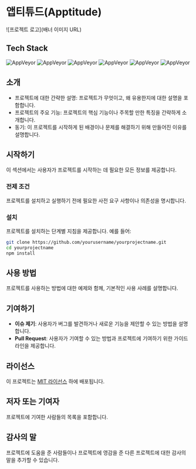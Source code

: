 # 앱티튜드(Apptitude)

<!-- 프로젝트 배너 (선택 사항) -->
![프로젝트 로고](배너 이미지 URL)

## Tech Stack
![AppVeyor](https://img.shields.io/static/v1?label=&message=JavaScript&color=yellow) ![AppVeyor](https://img.shields.io/static/v1?label=&message=Node.js&color=green) ![AppVeyor](https://img.shields.io/static/v1?label=&message=express.js&color=black) ![AppVeyor](https://img.shields.io/static/v1?label=&message=SQLite&color=blue) ![AppVeyor](https://img.shields.io/static/v1?label=&message=MYSQL&color=blue) ![AppVeyor](https://img.shields.io/static/v1?label=&message=Sequelize&color=whiteblue)

## 소개

- 프로젝트에 대한 간략한 설명: 프로젝트가 무엇이고, 왜 유용한지에 대한 설명을 포함합니다.
- 프로젝트의 주요 기능: 프로젝트의 핵심 기능이나 주목할 만한 특징을 간략하게 소개합니다.
- 동기: 이 프로젝트를 시작하게 된 배경이나 문제를 해결하기 위해 만들어진 이유를 설명합니다.

## 시작하기

이 섹션에서는 사용자가 프로젝트를 시작하는 데 필요한 모든 정보를 제공합니다.

### 전제 조건

프로젝트를 설치하고 실행하기 전에 필요한 사전 요구 사항이나 의존성을 명시합니다.

### 설치

프로젝트를 설치하는 단계별 지침을 제공합니다. 예를 들어:

```bash
git clone https://github.com/yourusername/yourprojectname.git
cd yourprojectname
npm install
```

## 사용 방법

프로젝트를 사용하는 방법에 대한 예제와 함께, 기본적인 사용 사례를 설명합니다.

## 기여하기

- **이슈 제기**: 사용자가 버그를 발견하거나 새로운 기능을 제안할 수 있는 방법을 설명합니다.
- **Pull Request**: 사용자가 기여할 수 있는 방법과 프로젝트에 기여하기 위한 가이드라인을 제공합니다.

## 라이선스

이 프로젝트는 [MIT 라이선스](LICENSE) 하에 배포됩니다.

## 저자 또는 기여자

프로젝트에 기여한 사람들의 목록을 포함합니다.

## 감사의 말

프로젝트에 도움을 준 사람들이나 프로젝트에 영감을 준 다른 프로젝트에 대한 감사의 말을 추가할 수 있습니다.




